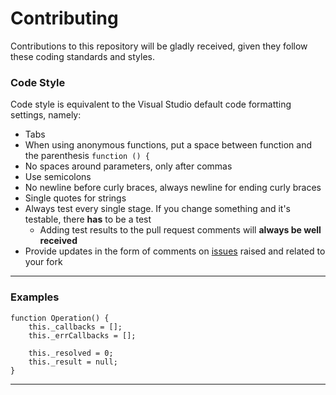 # Contributing

Contributions to this repository will be gladly received, given they follow these coding standards and styles.

### Code Style

Code style is equivalent to the Visual Studio default code formatting settings, namely:

* Tabs
* When using anonymous functions, put a space between function and the parenthesis ```function () {```
* No spaces around parameters, only after commas
* Use semicolons
* No newline before curly braces, always newline for ending curly braces
* Single quotes for strings
* Always test every single stage. If you change something and it's testable, there **has** to be a test
    * Adding test results to the pull request comments will **always be well received**
* Provide updates in the form of comments on [issues](https://github.com/MaXwellFalstein/Parallel2.js/Issues) raised and related to your fork

---

### Examples

    function Operation() {
        this._callbacks = [];
        this._errCallbacks = [];

        this._resolved = 0;
        this._result = null;
    }

---

